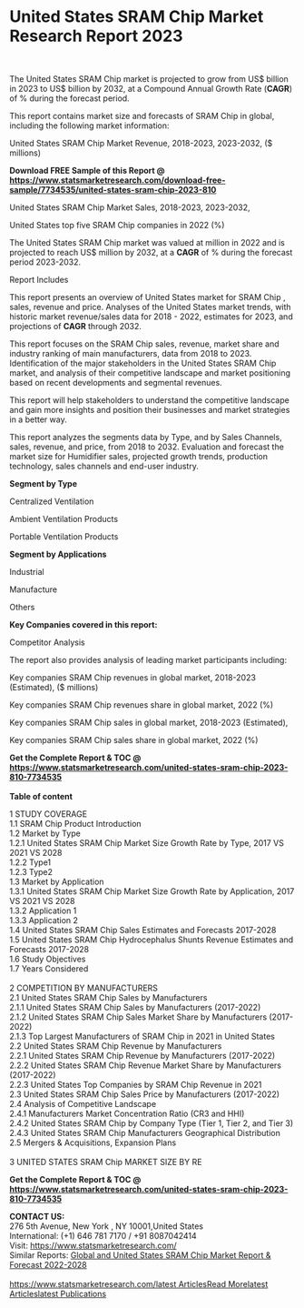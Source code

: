 <h1>United States SRAM Chip Market Research Report 2023</h1><br/><p>The United States SRAM Chip market is projected to grow from US$ billion in 2023 to US$ billion by 2032, at a Compound Annual Growth Rate (<strong>CAGR</strong>) of % during the forecast period.</p><p>This report contains market size and forecasts of SRAM Chip in global, including the following market information:</p><p>United States SRAM Chip Market Revenue, 2018-2023, 2023-2032, ($ millions)</p><p><strong>Download FREE Sample of this Report @ <a href="https://www.statsmarketresearch.com/download-free-sample/7734535/united-states-sram-chip-2023-810">https://www.statsmarketresearch.com/download-free-sample/7734535/united-states-sram-chip-2023-810</a></strong></p><p>United States SRAM Chip Market Sales, 2018-2023, 2023-2032,</p><p>United States top five SRAM Chip companies in 2022 (%)</p><p>The United States SRAM Chip market was valued at million in 2022 and is projected to reach US$ million by 2032, at a <strong>CAGR</strong> of % during the forecast period 2023-2032.</p><p>Report Includes</p><p>This report presents an overview of United States market for SRAM Chip , sales, revenue and price. Analyses of the United States market trends, with historic market revenue/sales data for 2018 - 2022, estimates for 2023, and projections of <strong>CAGR</strong> through 2032.</p><p>This report focuses on the SRAM Chip sales, revenue, market share and industry ranking of main manufacturers, data from 2018 to 2023. Identification of the major stakeholders in the United States SRAM Chip market, and analysis of their competitive landscape and market positioning based on recent developments and segmental revenues.</p><p>This report will help stakeholders to understand the competitive landscape and gain more insights and position their businesses and market strategies in a better way.</p><p>This report analyzes the segments data by Type, and by Sales Channels, sales, revenue, and price, from 2018 to 2032. Evaluation and forecast the market size for Humidifier sales, projected growth trends, production technology, sales channels and end-user industry.</p><p><strong>Segment by Type</strong></p><p>Centralized Ventilation</p><p>Ambient Ventilation Products</p><p>Portable Ventilation Products</p><p><strong> Segment <strong><strong>by Applications</strong></strong></strong></p><p>Industrial</p><p>Manufacture</p><p>Others</p><p><strong>Key Companies covered in this report:</strong></p><p>Competitor Analysis</p><p>The report also provides analysis of leading market participants including:</p><p>Key companies SRAM Chip revenues in global market, 2018-2023 (Estimated), ($ millions)</p><p>Key companies SRAM Chip revenues share in global market, 2022 (%)</p><p>Key companies SRAM Chip sales in global market, 2018-2023 (Estimated),</p><p>Key companies SRAM Chip sales share in global market, 2022 (%)</p><div><b>Get the Complete Report & TOC @ <a href="https://www.statsmarketresearch.com/united-states-sram-chip-2023-810-7734535">https://www.statsmarketresearch.com/united-states-sram-chip-2023-810-7734535</a></b></div><br><b>Table of content</b><p>1 STUDY COVERAGE<br />1.1 SRAM Chip Product Introduction<br />1.2 Market by Type<br />1.2.1 United States SRAM Chip Market Size Growth Rate by Type, 2017 VS 2021 VS 2028<br />1.2.2 Type1<br />1.2.3 Type2<br />1.3 Market by Application<br />1.3.1 United States SRAM Chip Market Size Growth Rate by Application, 2017 VS 2021 VS 2028<br />1.3.2 Application 1<br />1.3.3 Application 2<br />1.4 United States SRAM Chip Sales Estimates and Forecasts 2017-2028<br />1.5 United States SRAM Chip Hydrocephalus Shunts Revenue Estimates and Forecasts 2017-2028<br />1.6 Study Objectives<br />1.7 Years Considered<br /><br />2 COMPETITION BY MANUFACTURERS<br />2.1 United States SRAM Chip Sales by Manufacturers<br />2.1.1 United States SRAM Chip Sales by Manufacturers (2017-2022)<br />2.1.2 United States SRAM Chip Sales Market Share by Manufacturers (2017-2022)<br />2.1.3 Top Largest Manufacturers of SRAM Chip in 2021 in United States<br />2.2 United States SRAM Chip Revenue by Manufacturers<br />2.2.1 United States SRAM Chip Revenue by Manufacturers (2017-2022)<br />2.2.2 United States SRAM Chip Revenue Market Share by Manufacturers (2017-2022)<br />2.2.3 United States Top Companies by SRAM Chip Revenue in 2021<br />2.3 United States SRAM Chip Sales Price by Manufacturers (2017-2022)<br />2.4 Analysis of Competitive Landscape<br />2.4.1 Manufacturers Market Concentration Ratio (CR3 and HHI)<br />2.4.2 United States SRAM Chip by Company Type (Tier 1, Tier 2, and Tier 3)<br />2.4.3 United States SRAM Chip Manufacturers Geographical Distribution<br />2.5 Mergers & Acquisitions, Expansion Plans<br /><br />3 UNITED STATES SRAM Chip MARKET SIZE BY RE<br><div><b>Get the Complete Report & TOC @ <a href="https://www.statsmarketresearch.com/united-states-sram-chip-2023-810-7734535">https://www.statsmarketresearch.com/united-states-sram-chip-2023-810-7734535</a></b></div></p> <b>CONTACT US:</b><br>276 5th Avenue, New York , NY 10001,United States<br>International: (+1) 646 781 7170 / +91 8087042414<br>Visit: <a href="https://www.statsmarketresearch.com/">https://www.statsmarketresearch.com/</a><br>Similar Reports: <a href="https://www.statsmarketresearch.com/united-states-sram-chip-2023-810-7734535">Global and United States SRAM Chip Market Report & Forecast 2022-2028</a><br/><br/><a href="https://gyeongbokgung.com">https://www.statsmarketresearch.com/</a><a href="https://hallyeomaritime.com">latest Articles</a><a href="https://jingwansa.com">Read More</a><a href=https://nguoiviet.jp/">latest Articles</a><a href="https://www.intelmarketresearch.com/">latest Publications</a>